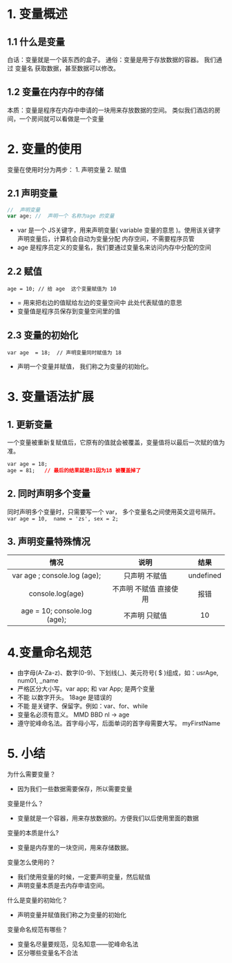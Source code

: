 # 1. 变量概述
## 1.1 什么是变量
白话：变量就是一个装东西的盒子。
通俗：变量是用于存放数据的容器。 我们通过 变量名 获取数据，甚至数据可以修改。
## 1.2 变量在内存中的存储
本质：变量是程序在内存中申请的一块用来存放数据的空间。
类似我们酒店的房间，一个房间就可以看做是一个变量
# 2. 变量的使用
变量在使用时分为两步： 1. 声明变量   2. 赋值 
## 2.1 声明变量
```js
//  声明变量  
var age; //  声明一个 名称为age 的变量 
```    
- var 是一个 JS关键字，用来声明变量( variable 变量的意思 )。使用该关键字声明变量后，计算机会自动为变量分配
内存空间，不需要程序员管
- age 是程序员定义的变量名，我们要通过变量名来访问内存中分配的空间
  
## 2.2 赋值
`age = 10; // 给 age  这个变量赋值为 10 `         
- = 用来把右边的值赋给左边的变量空间中   此处代表赋值的意思
- 变量值是程序员保存到变量空间里的值

## 2.3 变量的初始化
`var age  = 18;  // 声明变量同时赋值为 18   `       
- 声明一个变量并赋值， 我们称之为变量的初始化。

# 3. 变量语法扩展
## 1. 更新变量
一个变量被重新复赋值后，它原有的值就会被覆盖，变量值将以最后一次赋的值为准。
```css
var age = 18;
age = 81;   // 最后的结果就是81因为18 被覆盖掉了          
```
## 2. 同时声明多个变量
同时声明多个变量时，只需要写一个 var， 多个变量名之间使用英文逗号隔开。
`var age = 10,  name = 'zs', sex = 2;`

## 3. 声明变量特殊情况
|              情况              |          说明          |   结果    |
| :----------------------------: | :--------------------: | :-------: |
| var  age ; console.log (age);  |     只声明 不赋值      | undefined |
|        console.log(age)        | 不声明 不赋值 直接使用 |   报错    |
| age   = 10; console.log (age); |     不声明 只赋值      |    10     |

# 4.变量命名规范
- 由字母(A-Za-z)、数字(0-9)、下划线(_)、美元符号( $ )组成，如：usrAge, num01, _name
- 严格区分大小写。var app; 和 var App; 是两个变量
- 不能 以数字开头。  18age   是错误的
- 不能 是关键字、保留字。例如：var、for、while
- 变量名必须有意义。 MMD   BBD        nl   →     age  
- 遵守驼峰命名法。首字母小写，后面单词的首字母需要大写。 myFirstName

# 5. 小结
为什么需要变量？
- 因为我们一些数据需要保存，所以需要变量

变量是什么？
- 变量就是一个容器，用来存放数据的。方便我们以后使用里面的数据

变量的本质是什么?
- 变量是内存里的一块空间，用来存储数据。

变量怎么使用的？
- 我们使用变量的时候，一定要声明变量，然后赋值
- 声明变量本质是去内存申请空间。

什么是变量的初始化？
- 声明变量并赋值我们称之为变量的初始化

变量命名规范有哪些？
- 变量名尽量要规范，见名知意——驼峰命名法 
- 区分哪些变量名不合法


